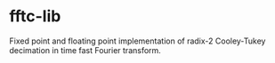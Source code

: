# fftc-lib

Fixed point and floating point implementation of radix-2 Cooley-Tukey decimation in time fast Fourier transform.

